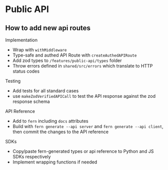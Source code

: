 # Public API

## How to add new api routes

Implementation

- Wrap with `withMiddleware`
- Type-safe and authed API Route with `createAuthedAPIRoute`
- Add zod types to `/features/public-api/types` folder
- Throw errors defined in `shared/src/errors` which translate to HTTP status codes

Testing

- Add tests for all standard cases
- use `makeZodVerifiedAPICall` to test the API response against the zod response schema

API Reference

- Add to `fern` including `docs` attributes
- Build with `fern generate --api server` and `fern generate --api client`, then commit the changes to the API reference

SDKs

- Copy/paste fern-generated types or api reference to Python and JS SDKs respectively
- Implement wrapping functions if needed
